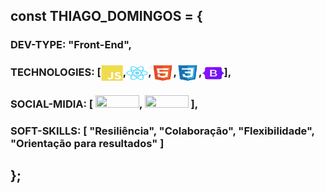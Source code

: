 ## const THIAGO_DOMINGOS = {

### DEV-TYPE: "Front-End",

### TECHNOLOGIES: [<img align="center" alt="Rafa-Js" height="25" width="35" src="https://raw.githubusercontent.com/devicons/devicon/master/icons/javascript/javascript-plain.svg">,<img align="center" alt="Rafa-React" height="25" width="35" src="https://raw.githubusercontent.com/devicons/devicon/master/icons/react/react-original.svg">,<img align="center" alt="Rafa-HTML" height="25" width="35" src="https://raw.githubusercontent.com/devicons/devicon/master/icons/html5/html5-original.svg">,<img align="center" alt="Rafa-CSS" height="25" width="35" src="https://raw.githubusercontent.com/devicons/devicon/master/icons/css3/css3-original.svg">,<img align="center" alt="Rafa-CSS" height="25" width="35" src="https://raw.githubusercontent.com/devicons/devicon/master/icons/bootstrap/bootstrap-original.svg">],

### SOCIAL-MIDIA: [ <a href = "mailto:tdomingos26@gmail.com"><img height="20" width="70" src="https://img.shields.io/badge/-Gmail-%23333?style=for-the-badge&logo=gmail&logoColor=white" target="_blank"></a>, <a href="https://www.linkedin.com/in/thiago-domingos-143b51234/" target="_blank"><img height="20" width="70" src="https://img.shields.io/badge/-LinkedIn-%230077B5?style=for-the-badge&logo=linkedin&logoColor=white" target="_blank"></a> ],

### SOFT-SKILLS: [ "Resiliência", "Colaboração", "Flexibilidade", "Orientação para resultados" ]


## };
